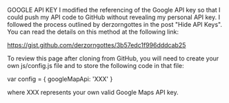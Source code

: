 GOOGLE API KEY
I modified the referencing of the Google API key so that I could push my API code to GitHub without revealing my personal API key. I followed the process outlined by derzorngottes in the post "Hide API Keys". You can read the details on this method at the following link:

https://gist.github.com/derzorngottes/3b57edc1f996dddcab25

To review this page after cloning from GitHub, you will need to create your own js/config.js file and to store the following code in that file:

var config = {
    googleMapApi: 'XXX'
}

where XXX represents your own valid Google Maps API key. 

